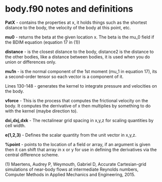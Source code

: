 
# body.f90 notes and definitions

**PatX** - contains the properties at x, it holds things such as the shortest distance to the body, the velocity of the body at this point, etc.

**mu0** - returns the beta at the given location x. The beta is the mu_0 field if the BDIM equation (equation 17 in (1))

**distance** - is the closest distance to the body, distance2 is the distance to the other bodies, like a distance between bodies, it is used when you do union or differences only.

**mu1n** - is the normal component of the 1st moment (mu_1 in equation 17), its a second-order tensor so each vector is a component of it.

Lines 130-148 -  generates the kernel to integrate pressure and velocities on the body.

**vforce** - This is the process that computes the frictional velocity on the body. It computes the derrivative of x then multiplies by something to do with the kernel (maybe direction to).

**dxi,dxj,dxk** - The rectalinear grid spacing in x,y,z for scaling quantities by cell width.

**e(1,2,3)** - Defines the scalar quantity from the unit vector in x,y,z.

**%point** - points to the location of a field or array, if an argument is given then it can shift that array in x or y for use in defining the derivatives via the central difference scheme.


(1) Maertens, Audrey P, Weymouth, Gabriel D, Accurate Cartesian-grid simulations of near-body flows at intermediate Reynolds numbers, Computer Methods in Applied Mechanics and Engineering, 2015.
